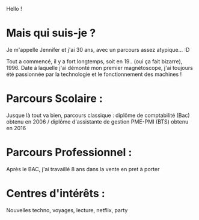 Hello !

# Mais qui suis-je ?

Je m'appelle Jennifer et j'ai 30 ans, avec un parcours assez atypique... :D

Tout a commencé, il y a fort longtemps, soit en 19.. (oui ça fait bizarre), 1996. Date à laquelle j'ai démonté mon premier magnétoscope, j'ai toujours été passionnée par la technologie et le fonctionnement des machines !

# Parcours Scolaire :

Jusque là tout va bien, parcours classique : diplôme de comptabilité (Bac) obtenu en 2006 / diplôme d'assistante de gestion PME-PMI (BTS) obtenu en 2016

# Parcours Professionnel :

Après le BAC, j'ai travaillé 8 ans dans la vente en pret à porter 

# Centres d'intérêts :

Nouvelles techno, voyages, lecture, netflix, party


